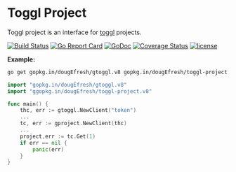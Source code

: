# Toggl Project
 
 Toggl project is an interface for [toggl](https://github.com/toggl/toggl_api_docs) projects.
 
[![Build Status](https://travis-ci.org/dougEfresh/toggl-project.svg?branch=master)](https://travis-ci.org/dougEfresh/toggl-project)
[![Go Report Card](https://goreportcard.com/badge/github.com/dougEfresh/toggl-project)](https://goreportcard.com/report/github.com/dougEfresh/toggl-project)
[![GoDoc](https://godoc.org/github.com/dougEfresh/toggl-project?status.svg)](https://godoc.org/github.com/dougEfresh/toggl-project)
[![Coverage Status](https://coveralls.io/repos/github/dougEfresh/toggl-project/badge.svg?branch=master)](https://coveralls.io/github/dougEfresh/toggl-project?branch=master)
[![license](http://img.shields.io/badge/license-MIT-red.svg?style=flat)](https://raw.githubusercontent.com/dougEfresh/toggl-project/master/LICENSE)

**Example:**

```sh
go get gopkg.in/dougEfresh/gtoggl.v8 gopkg.in/dougEfresh/toggl-project.v8
```

```go
import "gopkg.in/dougEfresh/gtoggl.v8"
import "ggopkg.in/dougEfresh/toggl-project.v8"

func main() {
    thc, err := gtoggl.NewClient("token")
    ...
    tc, err := gproject.NewClient(thc)
    ...
    project,err := tc.Get(1)
    if err == nil {
        panic(err)
    }
}
```  

